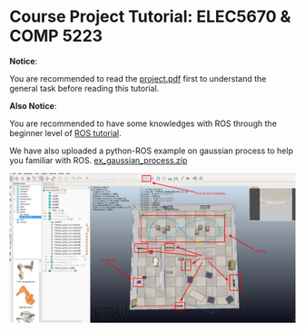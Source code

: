 # Course Project Tutorial: ELEC5670 & COMP 5223

**Notice**:

You are recommended to read the [project.pdf](https://canvas.ust.hk/courses/29268/files/folder/project) first to understand the general task before reading this tutorial.

**Also Notice**:

You are recommended to have some knowledges with ROS through the beginner level of [ROS tutorial](http://wiki.ros.org/ROS/Tutorials).

We have also uploaded a python-ROS example on gaussian process to help you familiar with ROS. [ex_gaussian_process.zip](https://canvas.ust.hk/courses/29268/files/folder/code)

![image](images/screenshot.png)